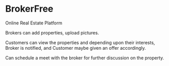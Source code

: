 # BrokerFree
Online Real Estate Platform

Brokers can add properties, upload pictures.

Customers can view the properties and depending upon their interests, Broker is notified, and Customer maybe given an offer accordingly.

Can schedule a meet with the broker for further discussion on the property.
